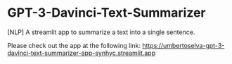 # GPT-3-Davinci-Text-Summarizer
[NLP] A streamlit app to summarize a text into a single sentence.

Please check out the app at the following link: https://umbertoselva-gpt-3-davinci-text-summarizer-app-synhyc.streamlit.app
